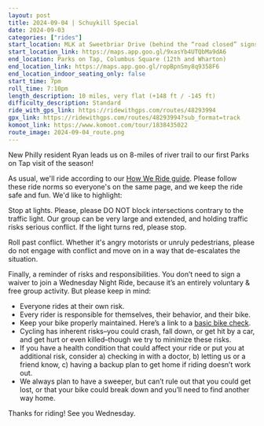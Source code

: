 ```yaml
---
layout: post
title: 2024-09-04 | Schuykill Special
date: 2024-09-03
categories: ["rides"]
start_location: MLK at Sweetbriar Drive (behind the “road closed” signs)
start_location_link: https://maps.app.goo.gl/9xasYb4UTQbMa9dA6
end_location: Parks on Tap, Columbus Square (12th and Wharton)
end_location_link: https://maps.app.goo.gl/ropBpnSmy8q9358F6
end_location_indoor_seating_only: false
start_time: 7pm
roll_time: 7:10pm
length_description: 10 miles, very flat (+148 ft / -145 ft)
difficulty_description: Standard
ride_with_gps_link: https://ridewithgps.com/routes/48293994
gpx_link: https://ridewithgps.com/routes/48293994?sub_format=track
komoot_link: https://www.komoot.com/tour/1838435022
route_image: 2024-09-04_route.png
---
```


New Philly resident Ryan leads us on 8-miles of river trail to our first Parks on Tap visit of the season! 

As usual, we'll ride according to our [How We Ride guide](/how-we-ride). Please follow these ride norms so everyone's on the same page, and we keep the ride safe and fun. We'd like to highlight:

Stop at lights. Please, please DO NOT block intersections contrary to the traffic light. Our group can be very large and extended, and holding traffic risks serious conflict. If the light turns red, please stop.

Roll past conflict. Whether it's angry motorists or unruly pedestrians, please do not engage with conflict and move on in a way that de-escalates the situation.

Finally, a reminder of risks and responsibilities. You don’t need to sign a waiver to join a Wednesday Night Ride, because it’s an entirely voluntary & free group activity. But please keep in mind:

* Everyone rides at their own risk.
* Every rider is responsible for themselves, their behavior, and their bike.
* Keep your bike properly maintained. Here’s a link to a [basic bike check](https://bikepgh.org/2017/03/09/bike-video-abc-quick-check/).
* Cycling has inherent risks–you could crash, fall down, or get hit by a car, and get hurt or even killed–though we try to minimize these risks.
* If you have a health condition that could affect your ride or put you at additional risk, consider a) checking in with a doctor, b) letting us or a friend know, c) having a backup plan to get home if riding doesn’t work out.
* We always plan to have a sweeper, but can’t rule out that you could get lost, or that your bike could break down and you’ll need to find another way home.

Thanks for riding! See you Wednesday.
